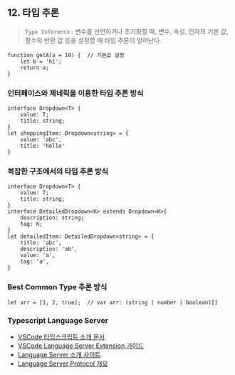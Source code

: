 ## 12. 타입 추론

> `Type Inference` : 변수를 선언하거나 초기화할 때, 변수, 속성, 인자의 기본 값, 함수의 반환 값 등을 설정할 때 타입 추론이 일어난다.

```tsx
function getA(a = 10) {  // 기본값 설정
	let b = 'hi';
	return a;
}
```

### 인터페이스와 제네릭을 이용한 타입 추론 방식

```tsx
interface Dropdown<T> {
	value: T;
	title: string;
}
let shoppingItem: Dropdown<string> = {
	value: 'abc',
	title: 'hello'
}
```

### 복잡한 구조에서의 타입 추론 방식

```tsx
interface Dropdown<T> {
	value: T;
	title: string;
}
interface DetailedDropdown<K> extends Dropdown<K>{
	description: string;
	tag: K;
}
let detailedItem: DetailedDropdown<string> = {
	title: 'abc',
	description: 'ab',
	value: 'a',
	tag: 'a',
}
```

### Best Common Type 추론 방식

```tsx
let arr = [1, 2, true];  // var arr: (string | number | boolean)[]
```

### Typescript Language Server

- [VSCode 타입스크립트 소개 문서](https://code.visualstudio.com/docs/languages/typescript#_code-suggestions)
- [VSCode Language Server Extension 가이드](https://code.visualstudio.com/api/language-extensions/language-server-extension-guide)
- [Language Server 소개 사이트](https://langserver.org/)
- [Language Server Protocol 개요](https://docs.microsoft.com/ko-kr/visualstudio/extensibility/language-server-protocol?view=vs-2019)